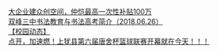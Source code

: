   
[大企业建众创空间，仲恺最高一次性补贴100万](http://www.dianyue.me/archives/850/w7bdfpdsujkma1j7/)  
[双峰三中书法教育与书法高考简介（2018.06.26）](http://www.dianyue.me/archives/164/hc5p3q4wde8795s2/)  
[【校园动态】](http://www.dianyue.me/archives/974/qvsbvd2b2dx27s95/)  
[点开，加速燃！上犹县第六届唐舍杯篮球联赛开幕就在今天！！！](http://www.dianyue.me/archives/802/bops1egv7kq77yhg/)